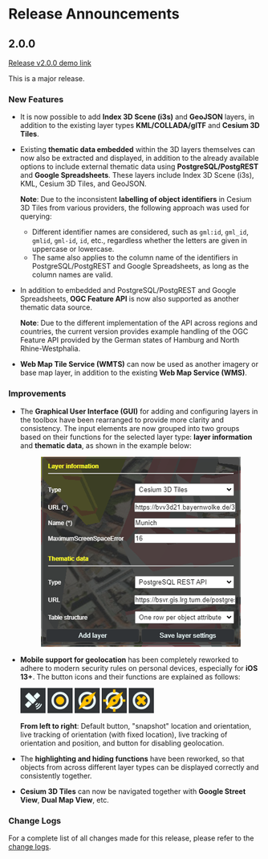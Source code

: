 # Release Announcements

## 2.0.0

[Release v2.0.0 demo link](https://www.3dcitydb.org/3dcitydb-web-map/2.0.0/3dwebclient/index.html)

This is a major release.

### New Features

* It is now possible to add **Index 3D Scene (i3s)** and **GeoJSON** layers,
  in addition to the existing layer types **KML/COLLADA/glTF** and **Cesium 3D Tiles**.

* Existing **thematic data embedded** within the 3D layers themselves can now also be extracted and displayed,
  in addition to the already available options to include
  external thematic data using **PostgreSQL/PostgREST** and **Google Spreadsheets**.
  These layers include Index 3D Scene (i3s), KML, Cesium 3D Tiles, and GeoJSON.

  **Note**: Due to the inconsistent **labelling of object identifiers** in Cesium 3D Tiles from various providers,
  the following approach was used for querying:
    * Different identifier names are considered, such as `gml:id`, `gml_id`, `gmlid`, `gml-id`, `id`, etc.,
      regardless whether the letters are given in uppercase or lowercase.
    * The same also applies to the column name of the identifiers in PostgreSQL/PostgREST and Google Spreadsheets,
      as long as the column names are valid.

* In addition to embedded and PostgreSQL/PostgREST and Google Spreadsheets,
  **OGC Feature API** is now also supported as another thematic data source.

  **Note**: Due to the different implementation of the API across regions and countries,
  the current version provides example handling of the OGC Feature API provided
  by the German states of Hamburg and North Rhine-Westphalia.

* **Web Map Tile Service (WMTS)** can now be used as another imagery or base map layer,
  in addition to the existing **Web Map Service (WMS)**.

### Improvements

* The **Graphical User Interface (GUI)** for adding and configuring layers in the toolbox have been rearranged
  to provide more clarity and consistency. The input elements are now grouped into two groups
  based on their functions for the selected layer type:
  **layer information** and **thematic data**, as shown in the example below:

  <p align="center">
    <img src="theme/img/gui_add_layer.png"/>
  </p>

* **Mobile support for geolocation** has been completely reworked to adhere to modern security rules on personal
  devices, especially for **iOS 13+**. The button icons and their functions are explained as follows:

  <p align="center" style="display:inline;float:none;margin-left:auto;margin-right:auto;">
    <img src="3dwebclient/images/GPS_main.png" width="50px">
    <img src="3dwebclient/images/GPS_single.png"  width="50px">
    <img src="3dwebclient/images/GPS_on_ori.png"  width="50px">
    <img src="3dwebclient/images/GPS_on_pos_ori.png"  width="50px">
    <img src="3dwebclient/images/GPS_off.png"  width="50px">
  </p>

  **From left to right**:
  Default button, "snapshot" location and orientation,
  live tracking of orientation (with fixed location), live tracking of orientation and position,
  and button for disabling geolocation.

* The **highlighting and hiding functions** have been reworked, so that objects from across different layer types
  can be displayed correctly and consistently together.

* **Cesium 3D Tiles** can now be navigated together with **Google Street View**, **Dual Map View**, etc.

### Change Logs

For a complete list of all changes made for this release, please refer to the [change logs](CHANGES.md).
